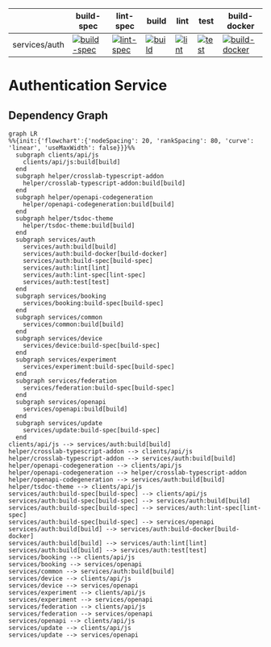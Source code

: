 [//]: # ({{print badges}})

|     | build-spec | lint-spec | build | lint | test | build-docker |
| --- | --- | --- | --- | --- | --- | --- |
| services/auth |  [![build-spec](https://ci.goldi-labs.de/crosslab/main/services/auth/dist/build-spec.badge)](https://ci.goldi-labs.de/crosslab/main/services/auth/dist/build-spec.log) | [![lint-spec](https://ci.goldi-labs.de/crosslab/main/services/auth/dist/lint-spec.badge)](https://ci.goldi-labs.de/crosslab/main/services/auth/dist/lint-spec.log) | [![build](https://ci.goldi-labs.de/crosslab/main/services/auth/dist/build.badge)](https://ci.goldi-labs.de/crosslab/main/services/auth/dist/build.log) | [![lint](https://ci.goldi-labs.de/crosslab/main/services/auth/dist/lint.badge)](https://ci.goldi-labs.de/crosslab/main/services/auth/dist/lint.log) | [![test](https://ci.goldi-labs.de/crosslab/main/services/auth/dist/test.badge)](https://ci.goldi-labs.de/crosslab/main/services/auth/dist/test.log) | [![build-docker](https://ci.goldi-labs.de/crosslab/main/services/auth/dist/build-docker.badge)](https://ci.goldi-labs.de/crosslab/main/services/auth/dist/build-docker.log) |

[//]: # ({{end}})
# Authentication Service

## Dependency Graph
[//]: # ({{print dependency graph}})
```mermaid
graph LR
%%{init:{'flowchart':{'nodeSpacing': 20, 'rankSpacing': 80, 'curve': 'linear', 'useMaxWidth': false}}}%%
  subgraph clients/api/js
    clients/api/js:build[build]
  end
  subgraph helper/crosslab-typescript-addon
    helper/crosslab-typescript-addon:build[build]
  end
  subgraph helper/openapi-codegeneration
    helper/openapi-codegeneration:build[build]
  end
  subgraph helper/tsdoc-theme
    helper/tsdoc-theme:build[build]
  end
  subgraph services/auth
    services/auth:build[build]
    services/auth:build-docker[build-docker]
    services/auth:build-spec[build-spec]
    services/auth:lint[lint]
    services/auth:lint-spec[lint-spec]
    services/auth:test[test]
  end
  subgraph services/booking
    services/booking:build-spec[build-spec]
  end
  subgraph services/common
    services/common:build[build]
  end
  subgraph services/device
    services/device:build-spec[build-spec]
  end
  subgraph services/experiment
    services/experiment:build-spec[build-spec]
  end
  subgraph services/federation
    services/federation:build-spec[build-spec]
  end
  subgraph services/openapi
    services/openapi:build[build]
  end
  subgraph services/update
    services/update:build-spec[build-spec]
  end
clients/api/js --> services/auth:build[build]
helper/crosslab-typescript-addon --> clients/api/js
helper/crosslab-typescript-addon --> services/auth:build[build]
helper/openapi-codegeneration --> clients/api/js
helper/openapi-codegeneration --> helper/crosslab-typescript-addon
helper/openapi-codegeneration --> services/auth:build[build]
helper/tsdoc-theme --> clients/api/js
services/auth:build-spec[build-spec] --> clients/api/js
services/auth:build-spec[build-spec] --> services/auth:build[build]
services/auth:build-spec[build-spec] --> services/auth:lint-spec[lint-spec]
services/auth:build-spec[build-spec] --> services/openapi
services/auth:build[build] --> services/auth:build-docker[build-docker]
services/auth:build[build] --> services/auth:lint[lint]
services/auth:build[build] --> services/auth:test[test]
services/booking --> clients/api/js
services/booking --> services/openapi
services/common --> services/auth:build[build]
services/device --> clients/api/js
services/device --> services/openapi
services/experiment --> clients/api/js
services/experiment --> services/openapi
services/federation --> clients/api/js
services/federation --> services/openapi
services/openapi --> clients/api/js
services/update --> clients/api/js
services/update --> services/openapi
```
[//]: # ({{end}})
